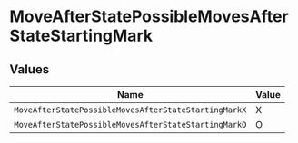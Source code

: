 # MoveAfterStatePossibleMovesAfterStateStartingMark


## Values

| Name                                                 | Value                                                |
| ---------------------------------------------------- | ---------------------------------------------------- |
| `MoveAfterStatePossibleMovesAfterStateStartingMarkX` | X                                                    |
| `MoveAfterStatePossibleMovesAfterStateStartingMarkO` | O                                                    |